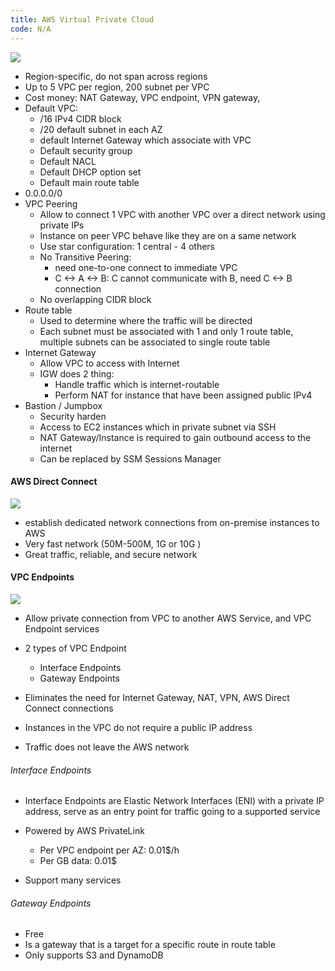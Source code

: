 ```yaml
---
title: AWS Virtual Private Cloud
code: N/A
---
```


![](https://images.viblo.asia/c55e6ec6-36a3-4698-921b-49a2ac17f6f7.png)

* Region-specific, do not span across regions
* Up to 5 VPC per region, 200 subnet per VPC
* Cost money: NAT Gateway, VPC endpoint, VPN gateway, 
* Default VPC:
  * /16 IPv4 CIDR block
  * /20 default subnet in each AZ
  * default Internet Gateway which associate with VPC
  * Default security group
  * Default NACL
  * Default DHCP option set
  * Default main route table
* 0.0.0.0/0
* VPC Peering
  * Allow to connect 1 VPC with another VPC over a direct network using private IPs
  * Instance on peer VPC behave like they are on a same network
  * Use star configuration: 1 central - 4 others
  * No Transitive Peering: 
    * need one-to-one connect to immediate VPC
    * C <-> A <-> B: C cannot communicate with B, need C <-> B connection
  * No overlapping CIDR block
* Route table
  * Used to determine where the traffic will be directed
  * Each subnet must be associated with 1 and only 1 route table, multiple subnets can be associated to single route table
* Internet Gateway
  * Allow VPC to access with Internet
  * IGW does 2 thing:
    * Handle traffic which is internet-routable
    * Perform NAT for instance that have been assigned public IPv4
* Bastion / Jumpbox
  * Security harden
  * Access to EC2 instances which in private subnet via SSH
  * NAT Gateway/Instance is required to gain outbound access to the internet
  * Can be replaced by SSM Sessions Manager

#### AWS Direct Connect

![](https://images.viblo.asia/50f64bc9-56d2-495d-9c10-2af13929c42a.png)

* establish dedicated network connections from on-premise instances to AWS
* Very fast network (50M-500M, 1G or 10G )
* Great traffic, reliable, and secure network

#### VPC Endpoints

![](https://images.viblo.asia/100bac39-156c-4b0c-a7e4-392c9523d102.png)


* Allow private connection from VPC to another AWS Service, and VPC Endpoint services
* 2 types of VPC Endpoint

  * Interface Endpoints
  * Gateway Endpoints
* Eliminates the need for Internet Gateway, NAT, VPN, AWS Direct Connect connections
* Instances in the VPC do not require a public IP address
* Traffic does not leave the AWS network

###### Interface Endpoints

* Interface Endpoints are Elastic Network Interfaces (ENI) with a private IP address, serve as an entry point for traffic going to a supported service

* Powered by AWS PrivateLink
  * Per VPC endpoint per AZ: 0.01$/h
  * Per GB data: 0.01$
* Support many services

###### Gateway Endpoints

* Free
* Is a gateway that is a target for a specific route in route table
* Only supports S3 and DynamoDB



